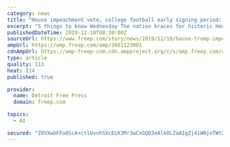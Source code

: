 ```yaml
---
category: news
title: "House impeachment vote, college football early signing period: 5 things to know Wednesday"
excerpt: "5 things to know Wednesday The nation braces for historic House impeachment vote, College Football's Early Signing Period begins and more things to start your Wednesday right. Check out this story on Freep.com: https://www.usatoday.com/story/news/2019/12/18/house-trump-impeachment-vote-christmas-shopping-college-football/2661123001/ A House ..."
publishedDateTime: 2019-12-18T08:30:00Z
sourceUrl: https://www.freep.com/story/news/2019/12/18/house-trump-impeachment-vote-christmas-shopping-college-football/2661123001/
ampUrl: https://amp.freep.com/amp/2661123001
cdnAmpUrl: https://amp-freep-com.cdn.ampproject.org/c/s/amp.freep.com/amp/2661123001
type: article
quality: 113
heat: 114
published: true

provider:
  name: Detroit Free Press
  domain: freep.com

topics:
  - AI

secured: "Z8VXwbFFo8ScA+ctlUvnhSXcELK3Mr3wCxGQO3eAlkOLZaAIgZj4iWNjvTWtZz64ZFbqBrXSoaniqseqwjH2hp+2xtn3w/wwscKBsy8Gv6nT+K7A1pWV4rlDbhyPOOiYC+iimvz2vZy0dDTHc2IiILcimcE31LRJq1VZBgzGfCy42hHyrp3aMmpPREWVN49VNSkmviQKyN/DoN8GhoNGKtyLo8DqtvedQGspdWxK4SY6KC66HIehyFUbR+6L6/rxpxCZxkVEnJRauTy8wN7gRw==;NqLkqYJQb0Rrz1kw1/LcEQ=="
---
```


